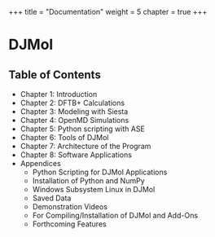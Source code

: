 +++
title = "Documentation"
weight = 5
chapter = true
+++

# DJMol

## Table of Contents

+ Chapter 1: Introduction
+ Chapter 2: DFTB+ Calculations
+ Chapter 3: Modeling with Siesta
+ Chapter 4: OpenMD Simulations
+ Chapter 5: Python scripting with ASE
+ Chapter 6: Tools of DJMol
+ Chapter 7: Architecture of the Program
+ Chapter 8: Software Applications
+ Appendices
    + Python Scripting for DJMol Applications
    + Installation of Python and NumPy
    + Windows Subsystem Linux in DJMol
    + Saved Data
    + Demonstration Videos
    + For Compiling/Installation of DJMol and Add-Ons
    + Forthcoming Features